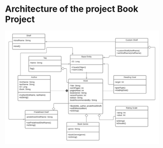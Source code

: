 # Architecture of the project Book Project

<p align="center">
	<img src="/media/docs/readme/entity_class_diagram.png" alt="Entity class diagram"/>
</p>

